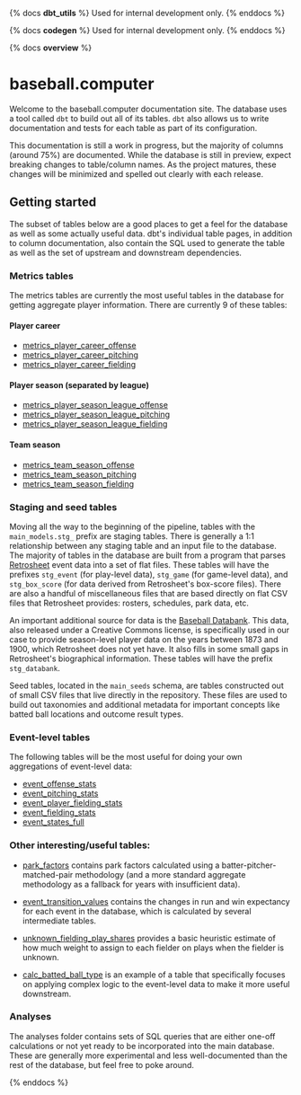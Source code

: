 {% docs __dbt_utils__ %}
Used for internal development only.
{% enddocs %}

{% docs __codegen__ %}
Used for internal development only.
{% enddocs %}

{% docs __overview__ %}
# baseball.computer

Welcome to the baseball.computer documentation site. The database uses a tool called `dbt` to build
out all of its tables. `dbt` also allows us to write documentation and tests for each table as part of its configuration.

This documentation is still a work in progress, but the majority of columns (around 75%) are documented. While the database
is still in preview, expect breaking changes to table/column names. As the project matures, these changes will be
minimized and spelled out clearly with each release.

## Getting started
The subset of tables below are a good places to get a feel for the database as well as some actually useful data.
dbt's individual table pages, in addition to column documentation, also contain the SQL used to generate the table
as well as the set of upstream and downstream dependencies.
### Metrics tables
The metrics tables are currently the most useful tables in the database for getting aggregate player information.
There are currently 9 of these tables:

#### Player career
- [metrics_player_career_offense]('https://docs.baseball.computer/#!/model/model.baseball_computer.metrics_player_career_offense')
- [metrics_player_career_pitching]('https://docs.baseball.computer/#!/model/model.baseball_computer.metrics_player_career_pitching')
- [metrics_player_career_fielding]('https://docs.baseball.computer/#!/model/model.baseball_computer.metrics_player_career_fielding')
#### Player season (separated by league)
- [metrics_player_season_league_offense]('https://docs.baseball.computer/#!/model/model.baseball_computer.metrics_player_season_league_offense')
- [metrics_player_season_league_pitching]('https://docs.baseball.computer/#!/model/model.baseball_computer.metrics_player_season_league_pitching')
- [metrics_player_season_league_fielding]('https://docs.baseball.computer/#!/model/model.baseball_computer.metrics_player_season_league_fielding')
#### Team season
- [metrics_team_season_offense]('https://docs.baseball.computer/#!/model/model.baseball_computer.metrics_team_season_offense')
- [metrics_team_season_pitching]('https://docs.baseball.computer/#!/model/model.baseball_computer.metrics_team_season_pitching')
- [metrics_team_season_fielding]('https://docs.baseball.computer/#!/model/model.baseball_computer.metrics_team_season_fielding')

### Staging and seed tables
Moving all the way to the beginning of the pipeline, tables with the `main_models.stg_` prefix are staging tables. There is generally a 1:1 relationship between any staging table and an input
file to the database. The majority of tables in the database are built from a program that parses [Retrosheet](https://www.retrosheet.org/) event
data into a set of flat files. These tables will have the prefixes `stg_event` (for play-level data), `stg_game` (for game-level data),
and `stg_box_score` (for data derived from Retrosheet's box-score files). There are also a handful of miscellaneous files that are
based directly on flat CSV files that Retrosheet provides: rosters, schedules, park data, etc.

An important additional source for data is the [Baseball Databank](http://seanlahman.com/download-baseball-database/). This data,
also released under a Creative Commons license, is specifically used in our case to provide season-level player data on the years between 1873 and 1900,
which Retrosheet does not yet have. It also fills in some small gaps in Retrosheet's biographical information. These tables will have the prefix `stg_databank`.

Seed tables, located in the `main_seeds` schema, are tables constructed out of small CSV files that live directly in the repository.
These files are used to build out taxonomies and additional metadata for important concepts like batted ball locations and outcome result types.

### Event-level tables
The following tables will be the most useful for doing your own aggregations of event-level data:
- [event_offense_stats](https://docs.baseball.computer/#!/model/model.baseball_computer.event_offense_stats)
- [event_pitching_stats](https://docs.baseball.computer/#!/model/model.baseball_computer.event_pitching_stats)
- [event_player_fielding_stats](https://docs.baseball.computer/#!/model/model.baseball_computer.event_player_fielding_stats)
- [event_fielding_stats](https://docs.baseball.computer/#!/model/model.baseball_computer.event_fielding_stats)
- [event_states_full](https://docs.baseball.computer/#!/model/model.baseball_computer.event_states_full)

### Other interesting/useful tables:
- [park_factors](https://docs.baseball.computer/#!/model/model.baseball_computer.park_factors) contains park factors calculated 
using a batter-pitcher-matched-pair methodology (and a more standard aggregate methodology as a fallback for years with insufficient data).

- [event_transition_values](https://docs.baseball.computer/#!/model/model.baseball_computer.event_transition_values) contains
the changes in run and win expectancy for each event in the database, which is calculated by several intermediate tables.

- [unknown_fielding_play_shares](https://docs.baseball.computer/#!/model/model.baseball_computer.unknown_fielding_play_shares) provides
a basic heuristic estimate of how much weight to assign to each fielder on plays when the fielder is unknown.

- [calc_batted_ball_type](https://docs.baseball.computer/#!/model/model.baseball_computer.calc_batted_ball_type) is an
example of a table that specifically focuses on applying complex logic to the event-level data to make it more useful downstream.

### Analyses
The analyses folder contains sets of SQL queries that are either one-off calculations or not yet ready to be incorporated into the main
database. These are generally more experimental and less well-documented than the rest of the database, but feel free to poke around.

{% enddocs %}

